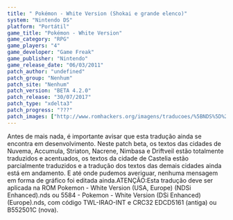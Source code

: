 ```yaml
---
title: " Pokémon - White Version (Shokai e grande elenco)"
system: "Nintendo DS"
platform: "Portátil"
game_title: "Pokémon - White Version"
game_category: "RPG"
game_players: "4"
game_developer: "Game Freak"
game_publisher: "Nintendo"
game_release_date: "06/03/2011"
patch_author: "undefined"
patch_group: "Nenhum"
patch_site: "Nenhum"
patch_version: "BETA 4.2.0"
patch_release: "30/07/2017"
patch_type: "xdelta3"
patch_progress: "???"
patch_images: ["http://www.romhackers.org/imagens/traducoes/%5BNDS%5D%20Pok%C3%A9mon%20-%20White%20Version%20-%20Shokai%20e%20grande%20elenco%20-%201.jpg","http://www.romhackers.org/imagens/traducoes/%5BNDS%5D%20Pok%C3%A9mon%20-%20White%20Version%20-%20Shokai%20e%20grande%20elenco%20-%202.jpg","http://www.romhackers.org/imagens/traducoes/%5BNDS%5D%20Pok%C3%A9mon%20-%20White%20Version%20-%20Shokai%20e%20grande%20elenco%20-%203.jpg"]
---
```

Antes de mais nada, é importante avisar que esta tradução ainda se encontra em desenvolvimento. Neste patch beta, os textos das cidades de Nuvema, Accumula, Striaton, Nacrene, Nimbasa e Driftveil estão totalmente traduzidos e acentuados, os textos da cidade de Castelia estão parcialmente traduzidos e a tradução dos textos das demais cidades ainda está em andamento. E até onde pudemos averiguar, nenhuma mensagem em forma de gráfico foi editada ainda.ATENÇÃO:Esta tradução deve ser aplicada na ROM Pokemon - White Version (USA, Europe) (NDSi Enhanced).nds ou 5584 - Pokemon - White Version (DSi Enhanced)(Europe).nds, com código TWL-IRAO-INT e CRC32 EDCD5161 (antiga) ou B552501C (nova).